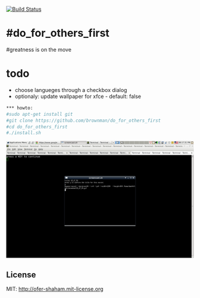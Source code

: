 [![Build Status](https://travis-ci.org/brownman/do_for_others_first.svg?branch=master)](https://travis-ci.org/brownman/do_for_others_first)

#do_for_others_first
===========
#greatness is on the move

todo
==
- choose langueges through a checkbox dialog
- optionaly: update wallpaper for xfce - default: false


``` sh
*** howto:
#sudo apt-get install git
#git clone https://github.com/brownman/do_for_others_first
#cd do_for_others_first
#./install.sh
```

![demo](./.VIDEO/installation.gif)


## License
MIT: http://ofer-shaham.mit-license.org


